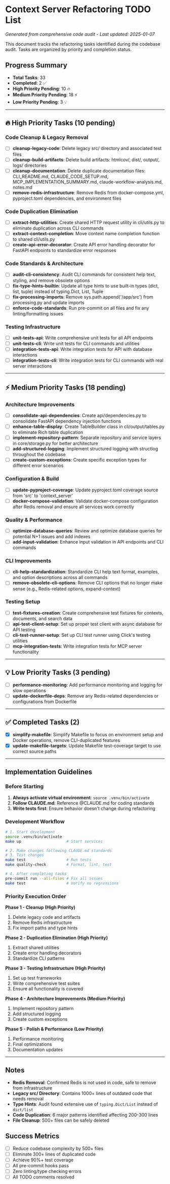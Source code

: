 # Context Server Refactoring TODO List

*Generated from comprehensive code audit - Last updated: 2025-01-07*

This document tracks the refactoring tasks identified during the codebase audit. Tasks are organized by priority and completion status.

## Progress Summary

- **Total Tasks**: 33
- **Completed**: 2 ✅
- **High Priority Pending**: 10 🔥
- **Medium Priority Pending**: 18 ⚡
- **Low Priority Pending**: 3 💡

---

## 🔥 High Priority Tasks (10 pending)

### Code Cleanup & Legacy Removal

- [ ] **cleanup-legacy-code**: Delete legacy src/ directory and associated test files
- [ ] **cleanup-build-artifacts**: Delete build artifacts: htmlcov/, dist/, output/, logs/ directories
- [ ] **cleanup-documentation**: Delete duplicate documentation files: CLI_README.md, CLAUDE_CODE_SETUP.md, MCP_IMPLEMENTATION_SUMMARY.md, claude-workflow-analysis.md, notes.md
- [ ] **remove-redis-infrastructure**: Remove Redis from docker-compose.yml, pyproject.toml dependencies, and environment files

### Code Duplication Elimination

- [ ] **extract-http-utilities**: Create shared HTTP request utility in cli/utils.py to eliminate duplication across CLI commands
- [ ] **extract-context-completion**: Move context name completion function to shared cli/utils.py
- [ ] **create-api-error-decorator**: Create API error handling decorator for FastAPI endpoints to standardize error responses

### Code Standards & Architecture

- [ ] **audit-cli-consistency**: Audit CLI commands for consistent help text, styling, and remove obsolete options
- [ ] **fix-type-hints-builtin**: Update all type hints to use built-in types (dict, list, tuple) instead of typing.Dict, List, Tuple
- [ ] **fix-processing-imports**: Remove sys.path.append('/app/src') from processing.py and update imports
- [ ] **enforce-code-standards**: Run pre-commit on all files and fix any linting/formatting issues

### Testing Infrastructure

- [ ] **unit-tests-api**: Write comprehensive unit tests for all API endpoints
- [ ] **unit-tests-cli**: Write unit tests for CLI commands and utilities
- [ ] **integration-tests-api**: Write integration tests for API with database interactions
- [ ] **integration-tests-cli**: Write integration tests for CLI commands with real server interactions

---

## ⚡ Medium Priority Tasks (18 pending)

### Architecture Improvements

- [ ] **consolidate-api-dependencies**: Create api/dependencies.py to consolidate FastAPI dependency injection functions
- [ ] **enhance-table-display**: Create TableBuilder class in cli/output/tables.py to eliminate Rich table duplication
- [ ] **implement-repository-pattern**: Separate repository and service layers in core/storage.py for better architecture
- [ ] **add-structured-logging**: Implement structured logging with structlog throughout the codebase
- [ ] **create-custom-exceptions**: Create specific exception types for different error scenarios

### Configuration & Build

- [ ] **update-pyproject-coverage**: Update pyproject.toml coverage source from 'src' to 'context_server'
- [ ] **docker-compose-validation**: Validate docker-compose configuration after Redis removal and ensure all services work correctly

### Quality & Performance

- [ ] **optimize-database-queries**: Review and optimize database queries for potential N+1 issues and add indexes
- [ ] **add-input-validation**: Enhance input validation in API endpoints and CLI commands

### CLI Improvements

- [ ] **cli-help-standardization**: Standardize CLI help text format, examples, and option descriptions across all commands
- [ ] **remove-obsolete-cli-options**: Remove CLI options that no longer make sense (e.g., Redis-related options, expand-context)

### Testing Setup

- [ ] **test-fixtures-creation**: Create comprehensive test fixtures for contexts, documents, and search data
- [ ] **api-test-client-setup**: Set up proper test client with async database for API testing
- [ ] **cli-test-runner-setup**: Set up CLI test runner using Click's testing utilities
- [ ] **mcp-integration-tests**: Write integration tests for MCP server functionality

---

## 💡 Low Priority Tasks (3 pending)

- [ ] **performance-monitoring**: Add performance monitoring and logging for slow operations
- [ ] **update-dockerfile-deps**: Remove any Redis-related dependencies or configurations from Dockerfile

---

## ✅ Completed Tasks (2)

- [x] **simplify-makefile**: Simplify Makefile to focus on environment setup and Docker operations, remove CLI-duplicated features
- [x] **update-makefile-targets**: Update Makefile test-coverage target to use correct source paths

---

## Implementation Guidelines

### Before Starting
1. **Always activate virtual environment**: `source .venv/bin/activate`
2. **Follow CLAUDE.md**: Reference @CLAUDE.md for coding standards
3. **Write tests first**: Ensure behavior doesn't change during refactoring

### Development Workflow
```bash
# 1. Start development
source .venv/bin/activate
make up                    # Start services

# 2. Make changes following CLAUDE.md standards
# 3. Test changes
make test                  # Run tests
make quality-check         # Format, lint, test

# 4. After completing tasks
pre-commit run --all-files # Fix all issues
make test                  # Verify no regressions
```

### Priority Execution Order

**Phase 1 - Cleanup (High Priority)**
1. Delete legacy code and artifacts
2. Remove Redis infrastructure
3. Fix import paths and type hints

**Phase 2 - Duplication Elimination (High Priority)**
1. Extract shared utilities
2. Create error handling decorators
3. Standardize CLI patterns

**Phase 3 - Testing Infrastructure (High Priority)**
1. Set up test frameworks
2. Write comprehensive test suites
3. Ensure all functionality is covered

**Phase 4 - Architecture Improvements (Medium Priority)**
1. Implement repository pattern
2. Add structured logging
3. Create custom exceptions

**Phase 5 - Polish & Performance (Low Priority)**
1. Performance monitoring
2. Final optimizations
3. Documentation updates

---

## Notes

- **Redis Removal**: Confirmed Redis is not used in code, safe to remove from infrastructure
- **Legacy src/ Directory**: Contains 1000+ lines of outdated code that needs removal
- **Type Hints**: Audit found extensive use of `typing.Dict/List` instead of `dict/list`
- **Code Duplication**: 6 major patterns identified affecting 200-300 lines
- **File Cleanup**: 500+ files can be safely deleted

## Success Metrics

- [ ] Reduce codebase complexity by 500+ files
- [ ] Eliminate 300+ lines of duplicated code
- [ ] Achieve 90%+ test coverage
- [ ] All pre-commit hooks pass
- [ ] Zero linting/type checking errors
- [ ] All TODO comments resolved
